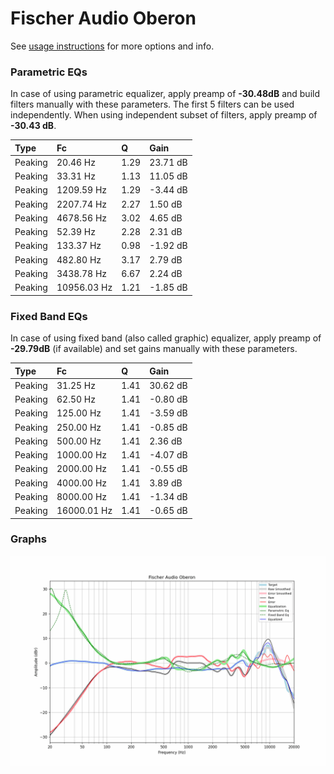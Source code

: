 # Fischer Audio Oberon
See [usage instructions](https://github.com/jaakkopasanen/AutoEq#usage) for more options and info.

### Parametric EQs
In case of using parametric equalizer, apply preamp of **-30.48dB** and build filters manually
with these parameters. The first 5 filters can be used independently.
When using independent subset of filters, apply preamp of **-30.43 dB**.

| Type    | Fc          |    Q | Gain     |
|:--------|:------------|:-----|:---------|
| Peaking | 20.46 Hz    | 1.29 | 23.71 dB |
| Peaking | 33.31 Hz    | 1.13 | 11.05 dB |
| Peaking | 1209.59 Hz  | 1.29 | -3.44 dB |
| Peaking | 2207.74 Hz  | 2.27 | 1.50 dB  |
| Peaking | 4678.56 Hz  | 3.02 | 4.65 dB  |
| Peaking | 52.39 Hz    | 2.28 | 2.31 dB  |
| Peaking | 133.37 Hz   | 0.98 | -1.92 dB |
| Peaking | 482.80 Hz   | 3.17 | 2.79 dB  |
| Peaking | 3438.78 Hz  | 6.67 | 2.24 dB  |
| Peaking | 10956.03 Hz | 1.21 | -1.85 dB |

### Fixed Band EQs
In case of using fixed band (also called graphic) equalizer, apply preamp of **-29.79dB**
(if available) and set gains manually with these parameters.

| Type    | Fc          |    Q | Gain     |
|:--------|:------------|:-----|:---------|
| Peaking | 31.25 Hz    | 1.41 | 30.62 dB |
| Peaking | 62.50 Hz    | 1.41 | -0.80 dB |
| Peaking | 125.00 Hz   | 1.41 | -3.59 dB |
| Peaking | 250.00 Hz   | 1.41 | -0.85 dB |
| Peaking | 500.00 Hz   | 1.41 | 2.36 dB  |
| Peaking | 1000.00 Hz  | 1.41 | -4.07 dB |
| Peaking | 2000.00 Hz  | 1.41 | -0.55 dB |
| Peaking | 4000.00 Hz  | 1.41 | 3.89 dB  |
| Peaking | 8000.00 Hz  | 1.41 | -1.34 dB |
| Peaking | 16000.01 Hz | 1.41 | -0.65 dB |

### Graphs
![](./Fischer%20Audio%20Oberon.png)